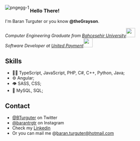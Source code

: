 <img align= "left" img src="https://i.ibb.co/9VzD9Wq/pngegg-1.png" alt="pngegg-1" border="0"></a>     

### Hello There!

I'm Baran Turguter or you know **@theGrayson**.
<p><em>Computer Engineering Graduate from <a href="https://bau.edu.tr">Bahcesehir University</a><img src="https://media.giphy.com/media/fYSnHlufseco8Fh93Z/giphy.gif" width="30">
  </br>Software Developer at <a href="https://unitedpayment.com">United Payment</a><img src="https://media.giphy.com/media/WUlplcMpOCEmTGBtBW/giphy.gif" width="30"> 
</em></p>

## Skills
- 👨‍💻 TypeScript, JavaScript, PHP, C#, C++, Python, Java;
- ⚙️ Angular;
- 👁️ SASS, CSS;
- 💽 MySQL, SQL;

## Contact
- [@BTurguter](https://twitter.com/BTurguter) on Twitter
- [@barantrgtr](https://www.instagram.com/barantrgtr) on Instagram
- Check my [Linkedin](https://www.linkedin.com/in/baran-turguter-8101741ba)
- Or you can mail me @baran.turguter@hotmail.com
<br>
